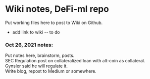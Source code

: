 # Wiki notes, DeFi-ml repo  

Put working files here to post to Wiki on Github.  
 * add link to wiki -- to do  

### Oct 26, 2021 notes:  

Put notes here, brainstorm, posts.  
SEC Regulation post on collateralized loan with alt-coin as collateral.  
Gynsler said he will regulate it.  
Write blog, repost to Medium or somewhere.  

